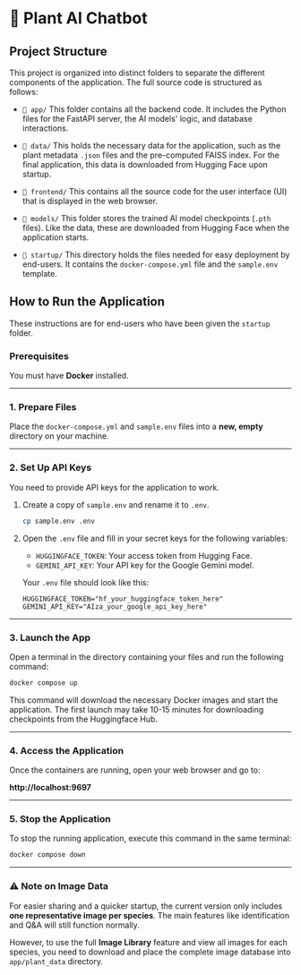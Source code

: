 # 🌿 Plant AI Chatbot

## Project Structure

This project is organized into distinct folders to separate the different components of the application. The full source code is structured as follows:

  * `📁 app/`
    This folder contains all the backend code. It includes the Python files for the FastAPI server, the AI models' logic, and database interactions.

  * `📁 data/`
    This holds the necessary data for the application, such as the plant metadata `.json` files and the pre-computed FAISS index. For the final application, this data is downloaded from Hugging Face upon startup.

  * `📁 frontend/`
    This contains all the source code for the user interface (UI) that is displayed in the web browser.

  * `📁 models/`
    This folder stores the trained AI model checkpoints (`.pth` files). Like the data, these are downloaded from Hugging Face when the application starts.

  * `📁 startup/`
    This directory holds the files needed for easy deployment by end-users. It contains the `docker-compose.yml` file and the `sample.env` template.

## How to Run the Application

These instructions are for end-users who have been given the `startup` folder.

### Prerequisites

You must have **Docker** installed.

-----

### 1\. Prepare Files

Place the `docker-compose.yml` and `sample.env` files into a **new, empty** directory on your machine.

-----

### 2\. Set Up API Keys

You need to provide API keys for the application to work.

1.  Create a copy of `sample.env` and rename it to `.env`.

    ```bash
    cp sample.env .env
    ```

2.  Open the `.env` file and fill in your secret keys for the following variables:

      * `HUGGINGFACE_TOKEN`: Your access token from Hugging Face.
      * `GEMINI_API_KEY`: Your API key for the Google Gemini model.

    Your `.env` file should look like this:

    ```env
    HUGGINGFACE_TOKEN="hf_your_huggingface_token_here"
    GEMINI_API_KEY="AIza_your_google_api_key_here"
    ```

-----

### 3\. Launch the App

Open a terminal in the directory containing your files and run the following command:

```bash
docker compose up
```

This command will download the necessary Docker images and start the application. The first launch may take 10-15 minutes for downloading checkpoints from the Huggingface Hub.

-----

### 4\. Access the Application

Once the containers are running, open your web browser and go to:

**http://localhost:9697**

-----

### 5\. Stop the Application

To stop the running application, execute this command in the same terminal:

```bash
docker compose down
```

-----

### ⚠️ Note on Image Data

For easier sharing and a quicker startup, the current version only includes **one representative image per species**. The main features like identification and Q\&A will still function normally.

However, to use the full **Image Library** feature and view all images for each species, you need to download and place the complete image database into `app/plant_data` directory.
